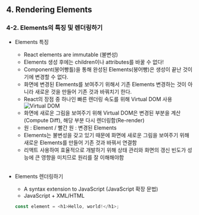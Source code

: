 ## 4. Rendering Elements   
### 4-2. Elements의 특징 및 렌더링하기 
- Elements 특징
  * React elements are immutable (불변성)   
  * Elements 생성 후에는 children이나 attributes를 바꿀 수 없다!    
  * Component(붕어빵틀)을 통해 완성된 Elements(붕어빵)은 생성이 끝난 것이기에 변경할 수 없다.   
  * 화면에 변경된 Elements를 보여주기 위해서 기존 Elements 변경하는 것이 아니라 새로운 것을 만들어 기존 것과 바꿔치기 한다.   
  * React의 장점 중 하나인 빠른 렌더링 속도를 위해 Virtual DOM 사용   
  ![Virtual DOM](https://user-images.githubusercontent.com/114986832/214479169-a48442ab-b189-4e94-b8a8-b506b4d681cd.png)   
  * 화면에 새로운 그림을 보여주기 위해 Virtual DOM은 변경된 부분을 계산(Compute Diff), 해당 부분 다시 렌더링함(Re-render)   
  * 원 : Element / 빨간 원 : 변경된 Elements   
  * Elements는 불변성을 갖고 있기 때문에 화면에 새로운 그림을 보여주기 위해 새로운 Elements를 만들어 기존 것과 바꿔서 연결함   
  * 리액트 사용하여 효율적으로 개발하기 위해 상태 관리와 화면의 갱신 빈도가 성능에 큰 영향을 미치므로 원리를 잘 이해해야함
  <br>


- Elements 렌더링하기 
  * A syntax extension to JavaScript (JavaScript 확장 문법)   
  * JavaScript + XML/HTML   
  ```javascript
  const element = <h1>Hello, world!</h1>;
  ```
  <br>

